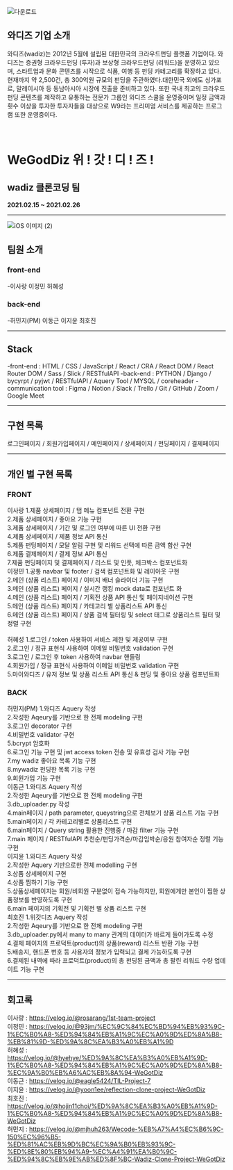 ![다운로드](https://user-images.githubusercontent.com/65124480/109489263-f0173500-7ac9-11eb-850c-062b9f1a828d.jpg)

## 와디즈 기업 소개

와디즈(wadiz)는 2012년 5월에 설립된 대한민국의 크라우드펀딩 플랫폼 기업이다.
와디즈는 증권형 크라우드펀딩 (투자)과 보상형 크라우드펀딩 (리워드)을 운영하고 있으며, 스타트업과 문화 콘텐츠를 시작으로 식품, 여행 등 펀딩 카테고리를 확장하고 있다. 현재까지 약 2,500건, 총 300억원 규모의 펀딩을 주관하였다.대한민국 외에도 싱가포르, 말레이시아 등 동남아시아 시장에 진출을 준비하고 있다. 또한 국내 최고의 크라우드 펀딩 콘텐츠를 제작하고 유통하는 전문가 그룹인 와디즈 스쿨을 운영중이며 일정 금액과 횟수 이상을 투자한 투자자들을 대상으로 W9라는 프리미엄 서비스를 제공하는 프로그램 또한 운영중이다.
<br>
<br>
<br>
# WeGodDiz 위 ! 갓 ! 디 ! 즈 !

## wadiz 클론코딩 팀

**2021.02.15 ~ 2021.02.26**

---

![iOS 이미지 (2)](https://user-images.githubusercontent.com/65124480/109488543-0cff3880-7ac9-11eb-9a04-4b57034acdea.jpg)
## 팀원 소개

### front-end
-이사랑 이정민 허혜성

### back-end
-허민지(PM) 이동근 이지윤 최호진

---

## Stack
-front-end : HTML / CSS / JavaScript / React / CRA / React DOM / React Router DOM / Sass / Slick / RESTfulAPI
-back-end : PYTHON / Django / bycyrpt / pyjwt / RESTfulAPI / Aquery Tool / MYSQL / coreheader
-communication tool : Figma / Notion / Slack / Trello / Git / GitHub / Zoom / Google Meet

---

## 구현 목록
로그인페이지 / 회원가입페이지 / 메인페이지 / 상세페이지 / 펀딩페이지 / 결제페이지

---

## 개인 별 구현 목록

### FRONT
이사랑
1.제품 상세페이지 / 탭 메뉴 컴포넌트 전환 구현<br>2.제품 상세페이지 / 좋아요 기능 구현<br>3.제품 상세페이지 / 기간 및 로그인 여부에 따른 UI 전환 구현<br>4.제품 상세페이지 / 제품 정보 API 통신<br>5.제품 펀딩페이지 / 모달 알림 구현 및 리워드 선택에 따른 금액 합산 구현<br>6.제품 결제페이지 / 결제 정보 API 통신<br>7.제품 펀딩페이지 및 결제페이지 / 리스트 및 인풋, 체크박스 컴포넌트화
<br>
이정민
1.공통 navbar 및 footer / 검색 컴포넌트화 및 레이아웃 구현 <br> 2.메인 (상품 리스트) 페이지 / 이미지 배너 슬라이더 기능 구현 <br> 3.메인 (상품 리스트) 페이지 / 실시간 랭킹 mock data로 컴포넌트 화 <br> 4.메인 (상품 리스트) 페이지 / 기획전 상품 API 통신 및 페이지네이션 구현 <br> 5.메인 (상품 리스트) 페이지 / 카테고리 별 상품리스트 API 통신 <br> 6.메인 (상품 리스트) 페이지 / 상품 검색 필터링 및 select 태그로 상품리스트 필터 및 정렬 구현 <br>
<br>
허혜성
1.로그인 / token 사용하여 서비스 제한 및 제공여부 구현<br>2.로그인 / 정규 표현식 사용하여 이메일 비밀번호 validation 구현<br>3.로그인 / 로그인 후 token 사용하여 navbar 핸들링<br> 4.회원가입 / 정규 표현식 사용하여 이메일 비밀번호 validation 구현<br>5.마이와디즈 / 유저 정보 및 상품 리스트 API 통신 & 펀딩 및 좋아요 상품 컴포넌트화
<br>

### BACK

허민지(PM)
1.와디즈 Aquery 작성<br>2.작성한 Aqeury를 기반으로 한 전체 modeling 구현<br>3.로그인 decorator 구현<br>4.비밀번호 validator 구현<br>5.bcrypt 암호화<br>6.로그인 기능 구현 및 jwt access token 전송 및 유효성 검사 기능 구현 <br>7.my wadiz 좋아요 목록 기능 구현<br>8.mywadiz 펀딩한 목록 기능 구현<br>9.회원가입 기능 구현
<br>
이동근
1.와디즈 Aquery 작성 <br>2.작성한 Aqeury를 기반으로 한 전체 modeling 구현<br>3.db_uploader.py 작성 <br>4.main페이지 / path parameter, queystring으로 전체보기 상품 리스트 기능 구현 <br>5.main페이지 / 각 카테고리별로 상품리스트 구현 <br>6.main페이지 / Query string 활용한 진행중 / 마감 filter 기능 구현 <br>7.main 페이지 / RESTfulAPI 추천순/펀딩가격순/마감임박순/응원 참여자순 정렬 기능 구현
<br>
이지윤
1.와디즈 Aquery 작성 <br>2.작성한 Aquery 기반으로한 전체 modelling 구현 <br>3.상품 상세페이지 구현 <br>4.상품 찜하기 기능 구현 <br>5.상품상세페이지는 회원/비회원 구분없이 접속 가능하지만, 회원에게만 본인이 찜한 상품정보를 반영하도록 구현 <br>6.main 페이지의 기획전 및 기획전 별 상품 리스트 구현
<br>
최호진
1.위갓디즈 Aquery 작성<br> 2.작성한 Aqeury를 기반으로 한 전체 modeling 구현<br> 3.db_uploader.py에서 many to many 관계의 데이터가 바르게 들어가도록 수정 <br> 4.결제 페이지의 프로덕트(product)의 상품(reward) 리스트 반환 기능 구현<br> 5.배송지, 핸드폰 번호 등 사용자의 정보가 입력되고 결제 가능하도록 구현<br> 6.결제된 내역에 따라 프로덕트(product)의 총 펀딩된 금액과 총 팔린 리워드 수량 업데이트 기능 구현<br>

---

## 회고록
이사랑 : https://velog.io/@rosarang/1st-team-project<br>
이정민 : https://velog.io/@93jm/%EC%9C%84%EC%BD%94%EB%93%9C-1%EC%B0%A8-%ED%94%84%EB%A1%9C%EC%A0%9D%ED%8A%B8-%EB%81%9D-%ED%9A%8C%EA%B3%A0%EB%A1%9D<br>
허혜성 : https://velog.io/@hyehye/%ED%9A%8C%EA%B3%A0%EB%A1%9D-1%EC%B0%A8-%ED%94%84%EB%A1%9C%EC%A0%9D%ED%8A%B8-%EC%9A%B0%EB%A6%AC%EB%8A%94-WeGotDiz<br>
이동근 : https://velog.io/@eagle5424/TIL-Project-7<br>
이지윤 : https://velog.io/@yoon1ee/reflection-clone-project-WeGotDiz <br>
최호진 : https://velog.io/@hojin11choi/%ED%9A%8C%EA%B3%A0%EB%A1%9D-1%EC%B0%A8-%ED%94%84%EB%A1%9C%EC%A0%9D%ED%8A%B8-WeGotDiz<br>
허민지 : https://velog.io/@mjhuh263/Wecode-%EB%A7%A4%EC%B6%9C-150%EC%96%B5-%ED%81%AC%EB%9D%BC%EC%9A%B0%EB%93%9C-%ED%8E%80%EB%94%A9-%EC%A4%91%EA%B0%9C-%ED%94%8C%EB%9E%AB%ED%8F%BC-Wadiz-Clone-Project-WeGotDiz<br>
